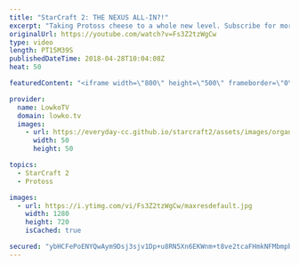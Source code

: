 ```yaml
---
title: "StarCraft 2: THE NEXUS ALL-IN?!"
excerpt: "Taking Protoss cheese to a whole new level. Subscribe for more videos: http://lowko.tv/youtube Comeback Mechanics: https://goo.gl/qqP9rB  Why play macro when you can build a Nexus inside of your opponents main base and win the game super early on anyway? Mistakes were made...  If you have an awesome"
originalUrl: https://youtube.com/watch?v=Fs3Z2tzWgCw
type: video
length: PT15M39S
publishedDateTime: 2018-04-28T10:04:08Z
heat: 50

featuredContent: "<iframe width=\"800\" height=\"500\" frameborder=\"0\" src=\"https://www.youtube.com/embed/Fs3Z2tzWgCw\" allow=\"accelerometer; autoplay; encrypted-media; gyroscope; picture-in-picture\" allowfullscreen></iframe>"

provider:
  name: LowkoTV
  domain: lowko.tv
  images:
    - url: https://everyday-cc.github.io/starcraft2/assets/images/organizations/lowko.tv-50x50.jpg
      width: 50
      height: 50

topics:
  - StarCraft 2
  - Protoss

images:
  - url: https://i.ytimg.com/vi/Fs3Z2tzWgCw/maxresdefault.jpg
    width: 1280
    height: 720
    isCached: true

secured: "ybHCFePoENYQwAym9Dsj3sjv1Dp+u8RN5Xn6EKWnm+t8ve2tcaFHmkNFMbmpb2dWhwG6Vz3hGi5RavXyfclv4+0c5fSuuypp18Or3/+Zeg85BGhqBrHSqNif3vpIpOmBwWIy9CSI6xEPhX1ivODkD6Y4cRnMKKxPcxGcGtgxCFT3eJvoWtr0BDybjmkQhEYosdIJFD9+VjJXnoUEGLw9f8isXXgt66ajQx3L28q4t6XCX+jaExckurEBJc/6gYAiTYcmaneP7EiW0qX95D6/+g+vNOl99MVLU1rNbkPy/kTZA+zVkH48yeDS6o7kfUYfGCpT1hcSLpmLBxQdXdukZwEWRUcacVM3O22WOCf9xpjdNlV5GuasjKnYyKGE/wvn0bDQ+cGmo7G3R7/XmC3P++bCLWp6FVQxq1nsu0oTvt4=;436VrkFCqS0iC531dMssgQ=="
---
```


